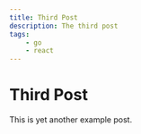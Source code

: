 ```yaml
---
title: Third Post
description: The third post
tags:
    - go
    - react
---
```

# Third Post

This is yet another example post.
